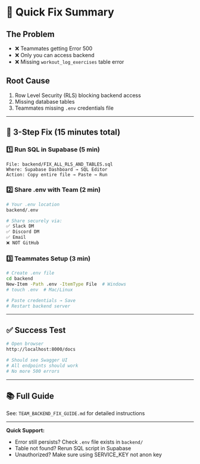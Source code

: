 # 🚀 Quick Fix Summary

## The Problem
- ❌ Teammates getting Error 500
- ❌ Only you can access backend
- ❌ Missing `workout_log_exercises` table error

## Root Cause
1. Row Level Security (RLS) blocking backend access
2. Missing database tables
3. Teammates missing `.env` credentials file

---

## 🎯 3-Step Fix (15 minutes total)

### 1️⃣ Run SQL in Supabase (5 min)
```
File: backend/FIX_ALL_RLS_AND_TABLES.sql
Where: Supabase Dashboard → SQL Editor
Action: Copy entire file → Paste → Run
```

### 2️⃣ Share .env with Team (2 min)
```bash
# Your .env location
backend/.env

# Share securely via:
✅ Slack DM
✅ Discord DM  
✅ Email
❌ NOT GitHub
```

### 3️⃣ Teammates Setup (3 min)
```bash
# Create .env file
cd backend
New-Item -Path .env -ItemType File  # Windows
# touch .env  # Mac/Linux

# Paste credentials → Save
# Restart backend server
```

---

## ✅ Success Test
```bash
# Open browser
http://localhost:8000/docs

# Should see Swagger UI
# All endpoints should work
# No more 500 errors
```

---

## 📚 Full Guide
See: `TEAM_BACKEND_FIX_GUIDE.md` for detailed instructions

---

**Quick Support:**
- Error still persists? Check `.env` file exists in `backend/`
- Table not found? Rerun SQL script in Supabase
- Unauthorized? Make sure using SERVICE_KEY not anon key
